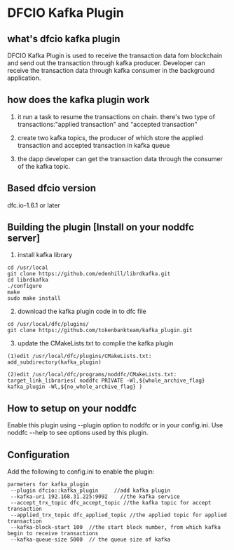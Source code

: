 # DFCIO Kafka Plugin
## what's dfcio kafka plugin
DFCIO Kafka Plugin is used to receive the transaction data fom blockchain and send out the transaction through kafka producer. Developer can receive the transaction data through kafka consumer in the background application.

## how does the kafka plugin work

1. it run a task to resume the transactions on chain. there's two type of transactions:"applied transaction" and "accepted transaction"

2. create two kafka topics, the producer of which store the applied transaction and accepted transaction in kafka queue

3. the dapp developer can get the transaction data through the consumer of the kafka topic.

## Based dfcio version
dfc.io-1.6.1 or later

## Building the plugin [Install on your noddfc server]

1. install kafka library
```
cd /usr/local
git clone https://github.com/edenhill/librdkafka.git
cd librdkafka
./configure
make
sudo make install
```
2. download the kafka plugin code in to dfc file
```
cd /usr/local/dfc/plugins/
git clone https://github.com/tokenbankteam/kafka_plugin.git
```
3. update the CMakeLists.txt to complie the kafka plugin 
```
(1)edit /usr/local/dfc/plugins/CMakeLists.txt:
add_subdirectory(kafka_plugin)

(2)edit /usr/local/dfc/programs/noddfc/CMakeLists.txt:
target_link_libraries( noddfc PRIVATE -Wl,${whole_archive_flag} kafka_plugin -Wl,${no_whole_archive_flag} )
```

## How to setup on your noddfc
Enable this plugin using --plugin option to noddfc or in your config.ini. Use noddfc --help to see options used by this plugin.

## Configuration
Add the following to config.ini to enable the plugin:
```
parmeters for kafka_plugin
 --plugin dfcio::kafka_plugin     //add kafka plugin
 --kafka-uri 192.168.31.225:9092    //the kafka service 
 --accept_trx_topic dfc_accept_topic //the kafka topic for accept transaction
 --applied_trx_topic dfc_applied_topic //the applied topic for applied transaction
 --kafka-block-start 100  //the start block number, from which kafka begin to receive transactions
 --kafka-queue-size 5000  // the queue size of kafka
```
